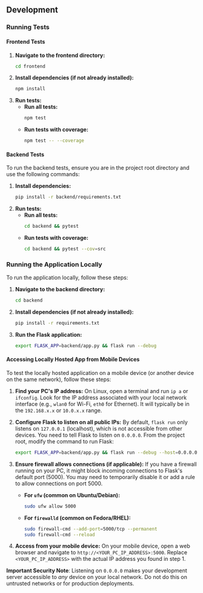 ## Development

### Running Tests

#### Frontend Tests

1.  **Navigate to the frontend directory:**
    ```bash
    cd frontend
    ```
2.  **Install dependencies (if not already installed):**
    ```bash
    npm install
    ```
3.  **Run tests:**
    *   **Run all tests:**
        ```bash
        npm test
        ```
    *   **Run tests with coverage:**
        ```bash
        npm test -- --coverage
        ```

#### Backend Tests

To run the backend tests, ensure you are in the project root directory and use the following commands:

1.  **Install dependencies:**
    ```bash
    pip install -r backend/requirements.txt
    ```
2.  **Run tests:**
    *   **Run all tests:**
        ```bash
        cd backend && pytest
        ```
    *   **Run tests with coverage:**
        ```bash
        cd backend && pytest --cov=src
        ```

### Running the Application Locally

To run the application locally, follow these steps:

1.  **Navigate to the backend directory:**
    ```bash
    cd backend
    ```
2.  **Install dependencies (if not already installed):**
    ```bash
    pip install -r requirements.txt
    ```
3.  **Run the Flask application:**
    ```bash
    export FLASK_APP=backend/app.py && flask run --debug

#### Accessing Locally Hosted App from Mobile Devices

To test the locally hosted application on a mobile device (or another device on the same network), follow these steps:

1.  **Find your PC's IP address:**
    On Linux, open a terminal and run `ip a` or `ifconfig`. Look for the IP address associated with your local network interface (e.g., `wlan0` for Wi-Fi, `eth0` for Ethernet). It will typically be in the `192.168.x.x` or `10.0.x.x` range.

2.  **Configure Flask to listen on all public IPs:**
    By default, `flask run` only listens on `127.0.0.1` (localhost), which is not accessible from other devices. You need to tell Flask to listen on `0.0.0.0`.
    From the project root, modify the command to run Flask:
    ```bash
    export FLASK_APP=backend/app.py && flask run --debug --host=0.0.0.0
    ```

3.  **Ensure firewall allows connections (if applicable):**
    If you have a firewall running on your PC, it might block incoming connections to Flask's default port (5000). You may need to temporarily disable it or add a rule to allow connections on port 5000.
    *   **For `ufw` (common on Ubuntu/Debian):**
        ```bash
        sudo ufw allow 5000
        ```
    *   **For `firewalld` (common on Fedora/RHEL):**
        ```bash
        sudo firewall-cmd --add-port=5000/tcp --permanent
        sudo firewall-cmd --reload
        ```

4.  **Access from your mobile device:**
    On your mobile device, open a web browser and navigate to `http://<YOUR_PC_IP_ADDRESS>:5000`. Replace `<YOUR_PC_IP_ADDRESS>` with the actual IP address you found in step 1.

**Important Security Note**: Listening on `0.0.0.0` makes your development server accessible to *any* device on your local network. Do not do this on untrusted networks or for production deployments.
